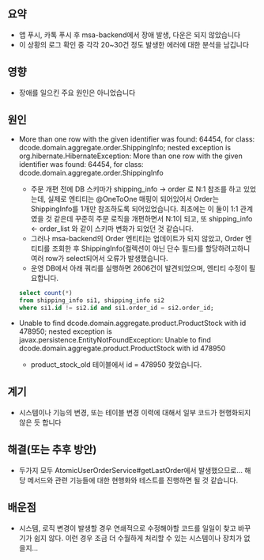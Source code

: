 ## 요약

- 앱 푸시, 카톡 푸시 후 msa-backend에서 장애 발생, 다운은 되지 않았습니다
- 이 상황의 로그 확인 중 각각 20~30건 정도 발생한 에러에 대한 분석을 남깁니다

## 영향

- 장애를 일으킨 주요 원인은 아니었습니다

## 원인

- More than one row with the given identifier was found: 64454, for class: dcode.domain.aggregate.order.ShippingInfo; nested exception is org.hibernate.HibernateException: More than one row with the given identifier was found: 64454, for class: dcode.domain.aggregate.order.ShippingInfo
    - 주문 개편 전에 DB 스키마가 shipping_info → order 로 N:1 참조를 하고 있었는데, 실제로 엔티티는 @OneToOne 매핑이 되어있어서 Order는 ShippingInfo를 1개만 참조하도록 되어있었습니다. 최초에는 이 둘이 1:1 관계였을 것 같은데 꾸준히 주문 로직을 개편하면서 N:1이 되고, 또 shipping_info ← order_list 와 같이 스키마 변화가 되었던 것 같습니다.
    - 그러나 msa-backend의 Order 엔티티는 업데이트가 되지 않았고, Order 엔티티를 조회한 후 ShippingInfo(컬렉션이 아닌 단수 필드)를 할당하려고하니 여러 row가 select되어서 오류가 발생했습니다.
    - 운영 DB에서 아래 쿼리를 실행하면 2606건이 발견되었으며, 엔티티 수정이 필요합니다.
    
    ```sql
    select count(*)
    from shipping_info si1, shipping_info si2
    where si1.id != si2.id and si1.order_id = si2.order_id;
    ```
    
- Unable to find dcode.domain.aggregate.product.ProductStock with id 478950; nested exception is javax.persistence.EntityNotFoundException: Unable to find dcode.domain.aggregate.product.ProductStock with id 478950
    - product_stock_old 테이블에서 id = 478950 찾았습니다.

## 계기

- 시스템이나 기능의 변경, 또는 테이블 변경 이력에 대해서 일부 코드가 현행화되지 않은 듯 합니다

## 해결(또는 추후 방안)

- 두가지 모두 AtomicUserOrderService#getLastOrder에서 발생했으므로... 해당 메서드와 관련 기능들에 대한 현행화와 테스트를 진행하면 될 것 같습니다.

## 배운점

- 시스템, 로직 변경이 발생할 경우 연쇄적으로 수정해야할 코드를 일일이 찾고 바꾸기가 쉽지 않다. 이런 경우 조금 더 수월하게 처리할 수 있는 시스템이나 장치가 없을지...

